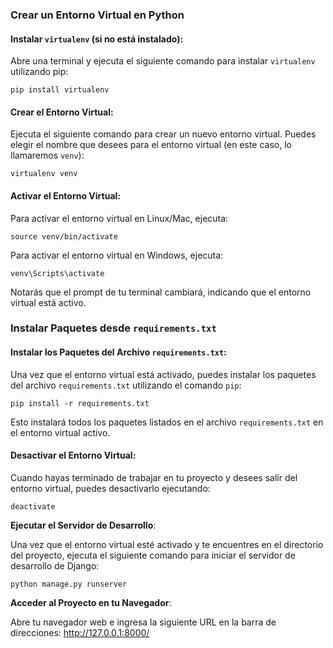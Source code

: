 ### Crear un Entorno Virtual en Python

#### **Instalar `virtualenv` (si no está instalado)**:
   
Abre una terminal y ejecuta el siguiente comando para instalar `virtualenv` utilizando pip:
```
pip install virtualenv
```

#### **Crear el Entorno Virtual**:

Ejecuta el siguiente comando para crear un nuevo entorno virtual. Puedes elegir el nombre que desees para el entorno virtual (en este caso, lo llamaremos `venv`):
```
virtualenv venv
```

#### **Activar el Entorno Virtual**:

Para activar el entorno virtual en Linux/Mac, ejecuta:
```
source venv/bin/activate
```

Para activar el entorno virtual en Windows, ejecuta:
```
venv\Scripts\activate
```

Notarás que el prompt de tu terminal cambiará, indicando que el entorno virtual está activo.

### Instalar Paquetes desde `requirements.txt`

#### **Instalar los Paquetes del Archivo `requirements.txt`**:

Una vez que el entorno virtual está activado, puedes instalar los paquetes del archivo `requirements.txt` utilizando el comando `pip`:
```
pip install -r requirements.txt
```


Esto instalará todos los paquetes listados en el archivo `requirements.txt` en el entorno virtual activo.

#### **Desactivar el Entorno Virtual**:

Cuando hayas terminado de trabajar en tu proyecto y desees salir del entorno virtual, puedes desactivarlo ejecutando:
```
deactivate
```
**Ejecutar el Servidor de Desarrollo**:

Una vez que el entorno virtual esté activado y te encuentres en el directorio del proyecto, ejecuta el siguiente comando para iniciar el servidor de desarrollo de Django:
```
python manage.py runserver
```


**Acceder al Proyecto en tu Navegador**:

Abre tu navegador web e ingresa la siguiente URL en la barra de direcciones:
http://127.0.0.1:8000/
